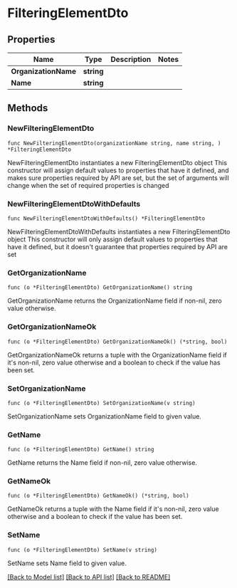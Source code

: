# FilteringElementDto

## Properties

Name | Type | Description | Notes
------------ | ------------- | ------------- | -------------
**OrganizationName** | **string** |  | 
**Name** | **string** |  | 

## Methods

### NewFilteringElementDto

`func NewFilteringElementDto(organizationName string, name string, ) *FilteringElementDto`

NewFilteringElementDto instantiates a new FilteringElementDto object
This constructor will assign default values to properties that have it defined,
and makes sure properties required by API are set, but the set of arguments
will change when the set of required properties is changed

### NewFilteringElementDtoWithDefaults

`func NewFilteringElementDtoWithDefaults() *FilteringElementDto`

NewFilteringElementDtoWithDefaults instantiates a new FilteringElementDto object
This constructor will only assign default values to properties that have it defined,
but it doesn't guarantee that properties required by API are set

### GetOrganizationName

`func (o *FilteringElementDto) GetOrganizationName() string`

GetOrganizationName returns the OrganizationName field if non-nil, zero value otherwise.

### GetOrganizationNameOk

`func (o *FilteringElementDto) GetOrganizationNameOk() (*string, bool)`

GetOrganizationNameOk returns a tuple with the OrganizationName field if it's non-nil, zero value otherwise
and a boolean to check if the value has been set.

### SetOrganizationName

`func (o *FilteringElementDto) SetOrganizationName(v string)`

SetOrganizationName sets OrganizationName field to given value.


### GetName

`func (o *FilteringElementDto) GetName() string`

GetName returns the Name field if non-nil, zero value otherwise.

### GetNameOk

`func (o *FilteringElementDto) GetNameOk() (*string, bool)`

GetNameOk returns a tuple with the Name field if it's non-nil, zero value otherwise
and a boolean to check if the value has been set.

### SetName

`func (o *FilteringElementDto) SetName(v string)`

SetName sets Name field to given value.



[[Back to Model list]](../README.md#documentation-for-models) [[Back to API list]](../README.md#documentation-for-api-endpoints) [[Back to README]](../README.md)


